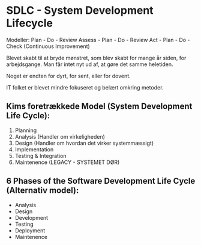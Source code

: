# SDLC - System Development Lifecycle

Modeller:
Plan - Do - Review
Assess - Plan - Do - Review
Act - Plan - Do - Check (Continuous Improvement)

Blevet skabt til at bryde mønstret, som blev skabt for mange år siden, for arbejdsgange.
Man får intet nyt ud af, at gøre det samme heletiden. 

Noget er endten for dyrt, for sent, eller for dovent.

IT folket er blevet mindre fokuseret og belært omkring metoder.

## Kims foretrækkede Model (System Development Life Cycle):
1. Planning
2. Analysis (Handler om virkeligheden)
3. Design (Handler om hvordan det virker systemmæssigt)
4. Implementation
5. Testing & Integration
6. Maintenence
(LEGACY - SYSTEMET DØR)

## 6 Phases of the Software Development Life Cycle (Alternativ model):
- Analysis
- Design
- Development
- Testing
- Deployment
- Maintenence